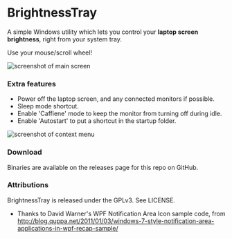 BrightnessTray
==========================

A simple Windows utility which lets you control your **laptop screen brightness**, right from your system tray.

Use your mouse/scroll wheel!

![screenshot of main screen](http://i.imgur.com/IISMa4g.jpg)

### Extra features
- Power off the laptop screen, and any connected monitors if possible.
- Sleep mode shortcut.
- Enable 'Caffiene' mode to keep the monitor from turning off during idle.
- Enable 'Autostart' to put a shortcut in the startup folder.

![screenshot of context menu](http://i.imgur.com/uD1eHCo.jpg)

### Download

Binaries are available on the releases page for this repo on GitHub.

### Attributions

BrightnessTray is released under the GPLv3. See LICENSE.

- Thanks to David Warner's WPF Notification Area Icon sample code, from http://blog.quppa.net/2011/01/03/windows-7-style-notification-area-applications-in-wpf-recap-sample/
